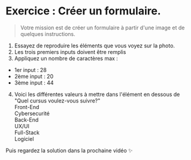 # Exercice : Créer un formulaire.

> Votre mission est de créer un formulaire à partir d'une image et de quelques instructions.

1. Essayez de reproduire les éléments que vous voyez sur la photo.
2. Les trois premiers inputs doivent être remplis
3. Appliquez un nombre de caractères max :
- 1er input : 28
- 2ème input : 20
- 3ème input : 44
4. Voici les différentes valeurs à mettre dans l'élément en dessous de "Quel cursus voulez-vous suivre?"<br>
Front-End <br>
Cybersecurité<br>
Back-End<br>
UX/UI<br>
Full-Stack<br>
Logiciel<br>


Puis regardez la solution dans la prochaine vidéo ✨